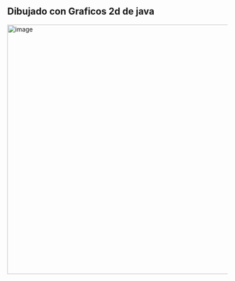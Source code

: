 ## Dibujado con Graficos 2d de java
<img width="625" height="571" alt="image" src="https://github.com/user-attachments/assets/8cdfd647-7292-4df7-9735-11db41e052e4" />
